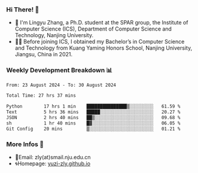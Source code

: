 ### Hi There! 👋 
- 🐳 I'm Lingyu Zhang, a Ph.D. student at the SPAR group, the Institute of Computer Science (ICS), Department of Computer Science and Technology, Nanjing University.
- 🧑‍🎓 Before joining ICS, I obtained my Bachelor’s in Computer Science and Technology from Kuang Yaming Honors School, Nanjing University, Jiangsu, China in 2021.

### Weekly Development Breakdown :bar_chart:

<!--START_SECTION:waka-->

```txt
From: 23 August 2024 - To: 30 August 2024

Total Time: 27 hrs 37 mins

Python        17 hrs 1 min    ███████████████▒░░░░░░░░░   61.59 %
Text          5 hrs 36 mins   █████░░░░░░░░░░░░░░░░░░░░   20.27 %
JSON          2 hrs 40 mins   ██▒░░░░░░░░░░░░░░░░░░░░░░   09.68 %
sh            1 hr 40 mins    █▓░░░░░░░░░░░░░░░░░░░░░░░   06.05 %
Git Config    20 mins         ▒░░░░░░░░░░░░░░░░░░░░░░░░   01.21 %
```

<!--END_SECTION:waka-->

<!--
### Github Contributions :octocat:

![](https://raw.githubusercontent.com/yuzi-zly/yuzi-zly/output/github-contribution-grid-snake.svg)              
-->

### More Infos 📖

- 📧Email: zly(at)smail.nju.edu.cn
- 🌀Homepage: [yuzi-zly.github.io](https://yuzi-zly.github.io/)
